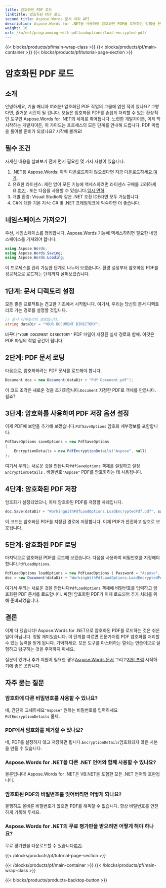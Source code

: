 ```yaml
---
title: 암호화된 PDF 로드
linktitle: 암호화된 PDF 로드
second_title: Aspose.Words 문서 처리 API
description: Aspose.Words for .NET을 사용하여 암호화된 PDF를 로드하는 방법을 단계별 튜토리얼로 알아보세요. PDF 암호화 및 복호화를 금세 마스터하세요.
weight: 10
url: /ko/net/programming-with-pdfloadoptions/load-encrypted-pdf/
---
```


{{< blocks/products/pf/main-wrap-class >}}
{{< blocks/products/pf/main-container >}}
{{< blocks/products/pf/tutorial-page-section >}}

# 암호화된 PDF 로드

## 소개

안녕하세요, 기술 매니아 여러분! 암호화된 PDF 작업의 그물에 얽힌 적이 있나요? 그렇다면, 즐거운 시간이 될 겁니다. 오늘은 암호화된 PDF를 손쉽게 처리할 수 있는 환상적인 도구인 Aspose.Words for .NET의 세계로 뛰어듭니다. 노련한 개발자이든, 이제 막 시작하는 개발자이든, 이 가이드는 프로세스의 모든 단계를 안내해 드립니다. PDF 마법을 풀어볼 준비가 되셨나요? 시작해 볼까요!

## 필수 조건

자세한 내용을 살펴보기 전에 먼저 필요한 몇 가지 사항이 있습니다.

1.  .NET용 Aspose.Words: 아직 다운로드하지 않으셨다면 지금 다운로드하세요.[여기](https://releases.aspose.com/words/net/).
2.  유효한 라이센스: 제한 없이 모든 기능에 액세스하려면 라이센스 구매를 고려하세요.[여기](https://purchase.aspose.com/buy) . 또는 다음을 사용할 수 있습니다.[임시 면허](https://purchase.aspose.com/temporary-license/).
3. 개발 환경: Visual Studio와 같은 .NET 호환 IDE라면 모두 가능합니다.
4. C#에 대한 기본 지식: C# 및 .NET 프레임워크에 익숙하면 더 좋습니다.

## 네임스페이스 가져오기

우선, 네임스페이스를 정리합시다. Aspose.Words 기능에 액세스하려면 필요한 네임스페이스를 가져와야 합니다.

```csharp
using Aspose.Words;
using Aspose.Words.Saving;
using Aspose.Words.Loading;
```

이 프로세스를 관리 가능한 단계로 나누어 보겠습니다. 환경 설정부터 암호화된 PDF를 성공적으로 로드하는 단계까지 살펴보겠습니다.

## 1단계: 문서 디렉토리 설정

모든 좋은 프로젝트는 견고한 기초에서 시작됩니다. 여기서, 우리는 당신의 문서 디렉토리로 가는 경로를 설정할 것입니다.

```csharp
// 문서 디렉토리의 경로입니다.
string dataDir = "YOUR DOCUMENT DIRECTORY";
```

 바꾸다`"YOUR DOCUMENT DIRECTORY"` PDF 파일이 저장된 실제 경로와 함께. 이것은 PDF 파일의 작업 공간이 됩니다.

## 2단계: PDF 문서 로딩

다음으로, 암호화하려는 PDF 문서를 로드해야 합니다. 

```csharp
Document doc = new Document(dataDir + "Pdf Document.pdf");
```

 이 코드 조각은 새로운 것을 초기화합니다.`Document` 지정한 PDF로 객체를 만듭니다. 쉽죠?

## 3단계: 암호화를 사용하여 PDF 저장 옵션 설정

 이제 PDF에 보안을 추가해 보겠습니다.`PdfSaveOptions` 암호화 세부정보를 포함합니다.

```csharp
PdfSaveOptions saveOptions = new PdfSaveOptions
{
    EncryptionDetails = new PdfEncryptionDetails("Aspose", null)
};
```

 여기서 우리는 새로운 것을 만듭니다`PdfSaveOptions` 객체를 설정하고 설정`EncryptionDetails` . 비밀번호`"Aspose"` PDF를 암호화하는 데 사용됩니다.

## 4단계: 암호화된 PDF 저장

암호화가 설정되었으니, 이제 암호화된 PDF를 저장할 차례입니다.

```csharp
doc.Save(dataDir + "WorkingWithPdfLoadOptions.LoadEncryptedPdf.pdf", saveOptions);
```

이 코드는 암호화된 PDF를 지정된 경로에 저장합니다. 이제 PDF가 안전하고 암호로 보호됩니다.

## 5단계: 암호화된 PDF 로딩

 마지막으로 암호화된 PDF를 로드해 보겠습니다. 다음을 사용하여 비밀번호를 지정해야 합니다.`PdfLoadOptions`.

```csharp
PdfLoadOptions loadOptions = new PdfLoadOptions { Password = "Aspose", LoadFormat = LoadFormat.Pdf };
doc = new Document(dataDir + "WorkingWithPdfLoadOptions.LoadEncryptedPdf.pdf", loadOptions);
```

 여기서 우리는 새로운 것을 만듭니다`PdfLoadOptions` 객체에 비밀번호를 입력하고 암호화된 PDF 문서를 로드합니다. 짜잔! 암호화된 PDF가 이제 로드되어 추가 처리를 위해 준비되었습니다.

## 결론

이제 다 됐습니다! Aspose.Words for .NET으로 암호화된 PDF를 로드하는 것은 쉬운 일이 아닙니다. 정말 재미있습니다. 이 단계를 따르면 전문가처럼 PDF 암호화를 처리할 수 있는 능력을 얻게 됩니다. 기억하세요. 모든 도구를 마스터하는 열쇠는 연습이므로 실험하고 탐구하는 것을 주저하지 마세요.

 질문이 있거나 추가 지원이 필요한 경우[Aspose.Words 문서](https://reference.aspose.com/words/net/) 그리고[지원 포럼](https://forum.aspose.com/c/words/8) 시작하기에 좋은 곳입니다.

## 자주 묻는 질문

### 암호화에 다른 비밀번호를 사용할 수 있나요?
 네, 간단히 교체하세요`"Aspose"` 원하는 비밀번호를 입력하세요`PdfEncryptionDetails` 물체.

### PDF에서 암호화를 제거할 수 있나요?
네, PDF를 설정하지 않고 저장하면 됩니다.`EncryptionDetails`암호화되지 않은 사본을 만들 수 있습니다.

### Aspose.Words for .NET을 다른 .NET 언어와 함께 사용할 수 있나요?
물론입니다! Aspose.Words for .NET은 VB.NET을 포함한 모든 .NET 언어와 호환됩니다.

### 암호화된 PDF의 비밀번호를 잊어버리면 어떻게 되나요?
불행히도 올바른 비밀번호가 없으면 PDF를 해독할 수 없습니다. 항상 비밀번호를 안전하게 기록해 두세요.

### Aspose.Words for .NET의 무료 평가판을 받으려면 어떻게 해야 하나요?
 무료 평가판을 다운로드할 수 있습니다[여기](https://releases.aspose.com/).

{{< /blocks/products/pf/tutorial-page-section >}}

{{< /blocks/products/pf/main-container >}}
{{< /blocks/products/pf/main-wrap-class >}}

{{< blocks/products/products-backtop-button >}}
